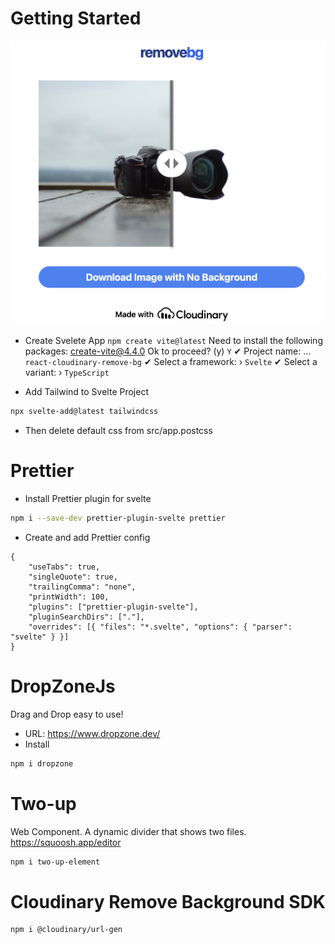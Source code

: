 # Getting Started

![Alt text](image.png)

- Create Svelete App
  `npm create vite@latest`
  Need to install the following packages:
  create-vite@4.4.0
  Ok to proceed? (y) `Y`
  ✔ Project name: … `react-cloudinary-remove-bg`
  ✔ Select a framework: › `Svelte`
  ✔ Select a variant: › `TypeScript`

- Add Tailwind to Svelte Project

```bash
npx svelte-add@latest tailwindcss
```

- Then delete default css from src/app.postcss

# Prettier

- Install Prettier plugin for svelte

```bash
npm i --save-dev prettier-plugin-svelte prettier
```

- Create and add Prettier config

```.prettierrc
{
	"useTabs": true,
	"singleQuote": true,
	"trailingComma": "none",
	"printWidth": 100,
	"plugins": ["prettier-plugin-svelte"],
	"pluginSearchDirs": ["."],
	"overrides": [{ "files": "*.svelte", "options": { "parser": "svelte" } }]
}

```

# DropZoneJs

Drag and Drop easy to use!

- URL: https://www.dropzone.dev/
- Install

```bash
npm i dropzone
```

# Two-up

Web Component. A dynamic divider that shows two files. https://squoosh.app/editor

```bash
npm i two-up-element
```

# Cloudinary Remove Background SDK

```bash
npm i @cloudinary/url-gen
```
